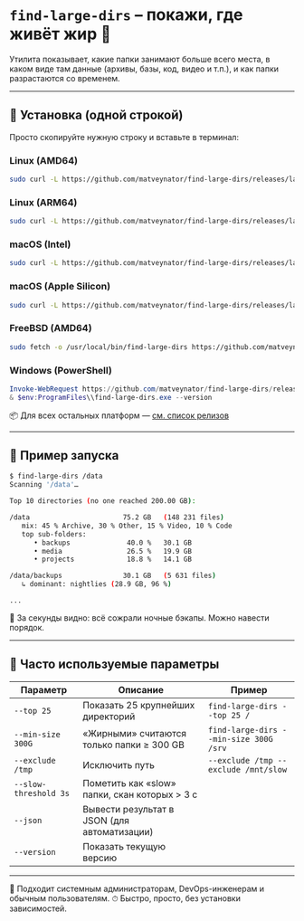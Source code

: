 # **`find-large-dirs` – покажи, где живёт жир** 🐘

Утилита показывает, какие папки занимают больше всего места, в каком виде там данные (архивы, базы, код, видео и т.п.), и как папки разрастаются со временем.

---

## 🚀 Установка (одной строкой)

Просто скопируйте нужную строку и вставьте в терминал:

### **Linux (AMD64)**

```bash
sudo curl -L https://github.com/matveynator/find-large-dirs/releases/latest/download/find-large-dirs_linux_amd64 -o /usr/local/bin/find-large-dirs; sudo chmod +x /usr/local/bin/find-large-dirs; find-large-dirs --version;
```

### **Linux (ARM64)**

```bash
sudo curl -L https://github.com/matveynator/find-large-dirs/releases/latest/download/find-large-dirs_linux_arm64 -o /usr/local/bin/find-large-dirs; sudo chmod +x /usr/local/bin/find-large-dirs; find-large-dirs --version;
```

### **macOS (Intel)**

```bash
sudo curl -L https://github.com/matveynator/find-large-dirs/releases/latest/download/find-large-dirs_darwin_amd64 -o /usr/local/bin/find-large-dirs; sudo chmod +x /usr/local/bin/find-large-dirs; find-large-dirs --version;
```

### **macOS (Apple Silicon)**

```bash
sudo curl -L https://github.com/matveynator/find-large-dirs/releases/latest/download/find-large-dirs_darwin_arm64 -o /usr/local/bin/find-large-dirs; sudo chmod +x /usr/local/bin/find-large-dirs; find-large-dirs --version;
```

### **FreeBSD (AMD64)**

```bash
sudo fetch -o /usr/local/bin/find-large-dirs https://github.com/matveynator/find-large-dirs/releases/latest/download/find-large-dirs_freebsd_amd64 && chmod +x /usr/local/bin/find-large-dirs && find-large-dirs --version;
```

### **Windows (PowerShell)**

```powershell
Invoke-WebRequest https://github.com/matveynator/find-large-dirs/releases/latest/download/find-large-dirs_windows_amd64.exe -OutFile $env:ProgramFiles\\find-large-dirs.exe
& $env:ProgramFiles\\find-large-dirs.exe --version
```

📦 Для всех остальных платформ — [см. список релизов](https://github.com/matveynator/find-large-dirs/releases/latest)

---

## 🧪 Пример запуска

```bash
$ find-large-dirs /data
Scanning '/data'…

Top 10 directories (no one reached 200.00 GB):

/data                       75.2 GB   (148 231 files)
   mix: 45 % Archive, 30 % Other, 15 % Video, 10 % Code
   top sub-folders:
      • backups              40.0 %   30.1 GB
      • media                26.5 %   19.9 GB
      • projects             18.8 %   14.1 GB

/data/backups               30.1 GB   (5 631 files)
   ↳ dominant: nightlies (28.9 GB, 96 %)

...
```

📌 За секунды видно: всё сожрали ночные бэкапы. Можно навести порядок.

---

## 🔧 Часто используемые параметры

| Параметр              | Описание                                      | Пример                                 |
| --------------------- | --------------------------------------------- | -------------------------------------- |
| `--top 25`            | Показать 25 крупнейших директорий             | `find-large-dirs --top 25 /`           |
| `--min-size 300G`     | «Жирными» считаются только папки ≥ 300 GB     | `find-large-dirs --min-size 300G /srv` |
| `--exclude /tmp`      | Исключить путь                                | `--exclude /tmp --exclude /mnt/slow`   |
| `--slow-threshold 3s` | Пометить как «slow» папки, скан которых > 3 с |                                        |
| `--json`              | Вывести результат в JSON (для автоматизации)  |                                        |
| `--version`           | Показать текущую версию                       |                                        |

---

🎯 Подходит системным администраторам, DevOps-инженерам и обычным пользователям.
⏱ Быстро, просто, без установки зависимостей.
